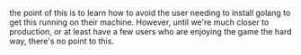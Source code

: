 the point of this is to learn how to avoid the user needing to install golang to get this running on their machine. However, until we're much closer to production, or at least have a few users who are enjoying the game the hard way, there's no point to this.